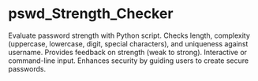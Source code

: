 # pswd_Strength_Checker
Evaluate password strength with Python script. Checks length, complexity (uppercase, lowercase, digit, special characters), and uniqueness against username. Provides feedback on strength (weak to strong). Interactive or command-line input. Enhances security by guiding users to create secure passwords.

